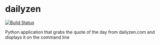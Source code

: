 # dailyzen

[![Build Status](https://travis-ci.org/kallimachos/dailyzen.svg?branch=master)](https://travis-ci.org/kallimachos/dailyzen)

Python application that grabs the quote of the day from dailyzen.com and displays it on the command line
